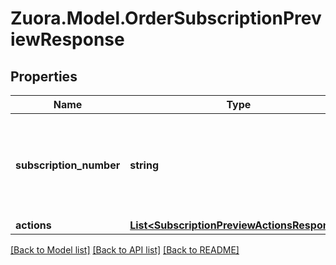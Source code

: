 
# Zuora.Model.OrderSubscriptionPreviewResponse

## Properties

Name | Type | Description | Notes
------------ | ------------- | ------------- | -------------
**subscription_number** | **string** | Human-readable identifier of the subscription. It can be user-supplied. | [optional] 
**actions** | [**List&lt;SubscriptionPreviewActionsResponse&gt;**](SubscriptionPreviewActionsResponse.md) |  | [optional] 

[[Back to Model list]](../README.md#documentation-for-models)
[[Back to API list]](../README.md#documentation-for-api-endpoints)
[[Back to README]](../README.md)

